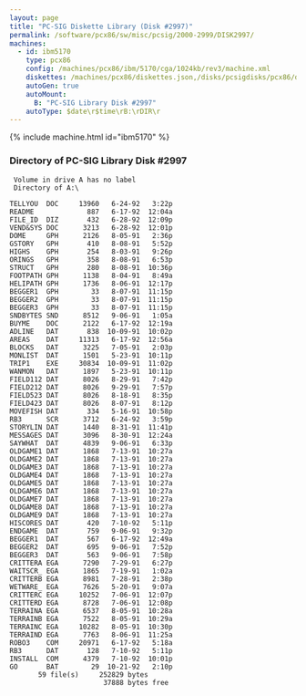 ```yaml
---
layout: page
title: "PC-SIG Diskette Library (Disk #2997)"
permalink: /software/pcx86/sw/misc/pcsig/2000-2999/DISK2997/
machines:
  - id: ibm5170
    type: pcx86
    config: /machines/pcx86/ibm/5170/cga/1024kb/rev3/machine.xml
    diskettes: /machines/pcx86/diskettes.json,/disks/pcsigdisks/pcx86/diskettes.json
    autoGen: true
    autoMount:
      B: "PC-SIG Library Disk #2997"
    autoType: $date\r$time\rB:\rDIR\r
---
```


{% include machine.html id="ibm5170" %}

### Directory of PC-SIG Library Disk #2997

     Volume in drive A has no label
     Directory of A:\

    TELLYOU  DOC     13960   6-24-92   3:22p
    README             887   6-17-92  12:04a
    FILE_ID  DIZ       432   6-28-92  12:09p
    VEND&SYS DOC      3213   6-28-92  12:01p
    DOME     GPH      2126   8-05-91   2:36p
    GSTORY   GPH       410   8-08-91   5:52p
    HIGHS    GPH       254   8-03-91   9:26p
    ORINGS   GPH       358   8-08-91   6:53p
    STRUCT   GPH       280   8-08-91  10:36p
    FOOTPATH GPH      1138   8-04-91   8:49a
    HELIPATH GPH      1736   8-06-91  12:17p
    BEGGER1  GPH        33   8-07-91  11:15p
    BEGGER2  GPH        33   8-07-91  11:15p
    BEGGER3  GPH        33   8-07-91  11:15p
    SNDBYTES SND      8512   9-06-91   1:05a
    BUYME    DOC      2122   6-17-92  12:19a
    ADLINE   DAT       838  10-09-91  10:02p
    AREAS    DAT     11313   6-17-92  12:56a
    BLOCKS   DAT      3225   7-05-91   2:03p
    MONLIST  DAT      1501   5-23-91  10:11p
    TRIP1    EXE     30834  10-09-91  11:02p
    WANMON   DAT      1897   5-23-91  10:11p
    FIELD112 DAT      8026   8-29-91   7:42p
    FIELD212 DAT      8026   9-29-91   7:57p
    FIELD523 DAT      8026   8-18-91   8:35p
    FIELD423 DAT      8026   8-07-91   8:12p
    MOVEFISH DAT       334   5-16-91  10:58p
    RB3      SCR      3712   6-24-92   3:59p
    STORYLIN DAT      1440   8-31-91  11:41p
    MESSAGES DAT      3096   8-30-91  12:24a
    SAYWHAT  DAT      4839   9-06-91   6:33p
    OLDGAME1 DAT      1868   7-13-91  10:27a
    OLDGAME2 DAT      1868   7-13-91  10:27a
    OLDGAME3 DAT      1868   7-13-91  10:27a
    OLDGAME4 DAT      1868   7-13-91  10:27a
    OLDGAME5 DAT      1868   7-13-91  10:27a
    OLDGAME6 DAT      1868   7-13-91  10:27a
    OLDGAME7 DAT      1868   7-13-91  10:27a
    OLDGAME8 DAT      1868   7-13-91  10:27a
    OLDGAME9 DAT      1868   7-13-91  10:27a
    HISCORES DAT       420   7-10-92   5:11p
    ENDGAME  DAT       759   9-06-91   9:32p
    BEGGER1  DAT       567   6-17-92  12:49a
    BEGGER2  DAT       695   9-06-91   7:52p
    BEGGER3  DAT       563   9-06-91   7:58p
    CRITTERA EGA      7290   7-29-91   6:27p
    WAITSCR_ EGA      1865   7-19-91   1:02a
    CRITTERB EGA      8981   7-28-91   2:38p
    WETWARE_ EGA      7626   5-20-91   9:07a
    CRITTERC EGA     10252   7-06-91  12:07p
    CRITTERD EGA      8728   7-06-91  12:08p
    TERRAINA EGA      6537   8-05-91  10:28a
    TERRAINB EGA      7522   8-05-91  10:29a
    TERRAINC EGA     10282   8-05-91  10:30p
    TERRAIND EGA      7763   8-06-91  11:25a
    ROBO3    COM     20971   6-17-92   5:18a
    RB3      DAT       128   7-10-92   5:11p
    INSTALL  COM      4379   7-10-92  10:01p
    GO       BAT        29  10-21-92   2:10p
           59 file(s)     252829 bytes
                           37888 bytes free
